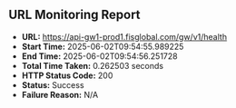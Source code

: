 ## URL Monitoring Report

- **URL:** https://api-gw1-prod1.fisglobal.com/gw/v1/health
- **Start Time:** 2025-06-02T09:54:55.989225
- **End Time:** 2025-06-02T09:54:56.251728
- **Total Time Taken:** 0.262503 seconds
- **HTTP Status Code:** 200
- **Status:** Success
- **Failure Reason:** N/A
